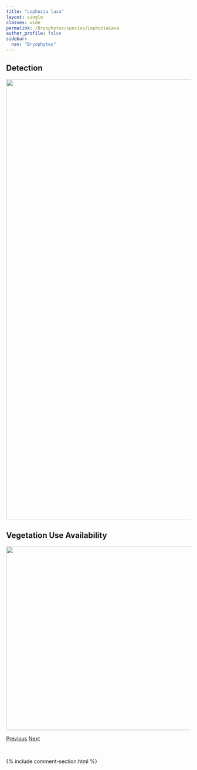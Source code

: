 ```yaml
---
title: "Lophozia laxa"
layout: single
classes: wide
permalink: /Bryophytes/species/LophoziaLaxa
author_profile: false
sidebar:
  nav: "Bryophytes"
---
```


<h2>Detection</h2>

<a href="https://drive.google.com/uc?export=view&id=1TSB_WcwUJzh5pFrs7m81FTS_HbnpVRq_">
<img src="https://drive.google.com/uc?export=view&id=1TSB_WcwUJzh5pFrs7m81FTS_HbnpVRq_" height = "1200" width = "800">
</a>


<h2>Vegetation Use Availability</h2>

<a href="https://drive.google.com/uc?export=view&id=1ArdIl8ADF7T7HzlEC4JuwEq3DYY8UieH">
<img src="https://drive.google.com/uc?export=view&id=1ArdIl8ADF7T7HzlEC4JuwEq3DYY8UieH" height = "500" width = "1000">
</a>


<a href="/DevelopmentWebsite/Bryophytes/species/LophoziaIncisa" class="pagination--pager" title="Lophozia incisa">Previous</a> <a href="/DevelopmentWebsite/Bryophytes/species/LophoziaLongidens" class="pagination--pager" title="Lophozia longidens">Next</a>

<p>&nbsp;</p>

{% include comment-section.html %}
